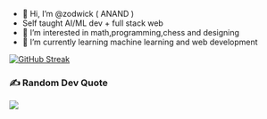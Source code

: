 - 👋 Hi, I’m @zodwick  ( ANAND )
-  Self taught AI/ML dev + full stack web
- 👀 I’m interested in math,programming,chess and designing
- 🌱 I’m currently learning machine learning and web development

[![GitHub Streak](http://github-readme-streak-stats.herokuapp.com?user=zodwick&theme=github-dark-blue&hide_border=true&background=45%2C091D42%2C150F27)](https://git.io/streak-stats)

### ✍️ Random Dev Quote
![](https://quotes-github-readme.vercel.app/api?type=horizontal&theme=radical)
